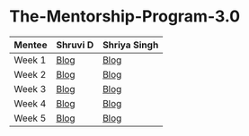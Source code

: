 # The-Mentorship-Program-3.0

| Mentee  | Shruvi D | Shriya Singh |
| ------------- | ------------- | ------------- |
| Week 1  | [Blog](https://medium.com/@shruvi.d.2/women-who-code-mentorship-3-0-week1-f910a37aee87) | [Blog](https://shriya-singh.medium.com/the-time-i-got-selected-in-wwc-delhi-mentorship-program-i-efcdafb0b726) |
| Week 2  | [Blog](https://shruvi-d-2.medium.com/women-who-code-mentorship-week-2-1c0ccd63b28b) | [Blog](https://shriya-singh.medium.com/the-time-i-got-selected-in-wwc-delhi-mentorship-program-ii-fae187cfcf59) | 
| Week 3  | [Blog](https://shruvi-d-2.medium.com/women-who-code-week-3-c7cb2f4a7a4c) | [Blog](https://shriya-singh.medium.com/the-time-i-got-selected-in-wwc-delhi-mentorship-program-iii-580334fb0e1a) |
| Week 4  | [Blog](https://shruvi-d-2.medium.com/women-who-code-mentorship-week-4-bd312614a7a8) | [Blog](https://shriya-singh.medium.com/the-time-i-got-selected-in-wwc-delhi-mentorship-program-iv-f43e2812704) |
| Week 5  | [Blog](https://shruvi-d-2.medium.com/women-who-code-mentorship-week-5-4a9da9c73332) | [Blog](https://shriya-singh.medium.com/the-time-i-got-selected-in-wwc-delhi-mentorship-program-v-6db3f35d1704) |
